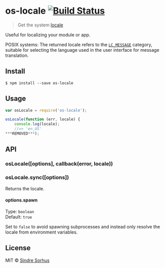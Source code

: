 # os-locale [![Build Status](https://travis-ci.org/sindresorhus/os-locale.svg?branch=master)](https://travis-ci.org/sindresorhus/os-locale)

> Get the system [locale](http://en.wikipedia.org/wiki/Locale)

Useful for localizing your module or app.

POSIX systems: The returned locale refers to the [`LC_MESSAGE`](http://www.gnu.org/software/libc/manual/html_node/Locale-Categories.html#Locale-Categories) category, suitable for selecting the language used in the user interface for message translation.


## Install

```
$ npm install --save os-locale
```


## Usage

```js
var osLocale = require('os-locale');

osLocale(function (err, locale) {
	console.log(locale);
	//=> 'en_US'
***REMOVED***);
```


## API

### osLocale([options], callback(error, locale))

### osLocale.sync([options])

Returns the locale.

#### options.spawn

Type: `boolean`  
Default: `true`

Set to `false` to avoid spawning subprocesses and instead only resolve the locale from environment variables.


## License

MIT © [Sindre Sorhus](http://sindresorhus.com)
